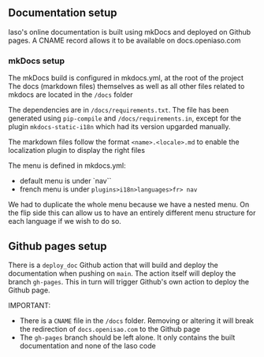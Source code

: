 ## Documentation setup

Iaso's online documentation is built using mkDocs and deployed on Github pages. A CNAME record allows it to be available on docs.openiaso.com

### mkDocs setup

The mkDocs build is configured in mkdocs.yml, at the root of the project
The docs (markdown files) themselves as well as all other files related to mkdocs are located in the `/docs` folder

The dependencies are in `/docs/requirements.txt`. The file has been generated using `pip-compile` and `/docs/requirements.in`, except for the plugin `mkdocs-static-i18n` which had its version upgarded manually.

The markdown files follow the format `<name>.<locale>.md` to enable the localization plugin to display the right files

The menu is defined in mkdocs.yml:
- default menu is under `nav``
- french menu is under `plugins>i18n>languages>fr> nav`

We had to duplicate the whole menu because we have a nested menu. On the flip side this can allow us to have an entirely different menu structure for each language if we wish to do so.


## Github pages setup

There is a `deploy_doc` Github action that will build and deploy the documentation when pushing on `main`. 
The action itself will deploy the branch `gh-pages`. This in turn will trigger Github's own action to deploy the Github page.

IMPORTANT:
- There is a `CNAME` file in the `/docs` folder. Removing or altering it will break the redirection of `docs.openisao.com` to the Github page
- The `gh-pages` branch should be left alone. It only contains the built documentation and none of the Iaso code